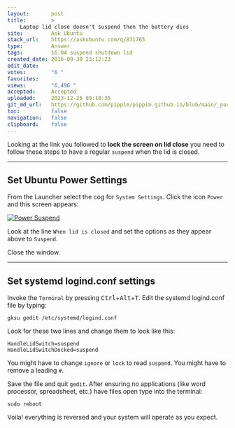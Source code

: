 ```yaml
---
layout:       post
title:        >
    Laptop lid close doesn't suspend then the battery dies
site:         Ask Ubuntu
stack_url:    https://askubuntu.com/q/831765
type:         Answer
tags:         16.04 suspend shutdown lid
created_date: 2016-09-30 23:12:23
edit_date:    
votes:        "6 "
favorites:    
views:        "6,496 "
accepted:     Accepted
uploaded:     2023-12-25 09:10:35
git_md_url:   https://github.com/pippim/pippim.github.io/blob/main/_posts/2016/2016-09-30-Laptop-lid-close-doesn_t-suspend-then-the-battery-dies.md
toc:          false
navigation:   false
clipboard:    false
---
```


Looking at the link you followed to **lock the screen on lid close** you need to follow these steps to have a regular `suspend` when the lid is closed.


----------


## Set Ubuntu Power Settings


From the Launcher select the cog for `System Settings`. Click the icon `Power` and this screen appears:

[![Power Suspend][1]][1]

Look at the line `When lid is closed` and set the options as they appear above to `Suspend`.

Close the window.

----------


## Set systemd logind.conf settings


Invoke the `Terminal` by pressing <kbd>Ctrl</kbd>+<kbd>Alt</kbd>+<kbd>T</kbd>. Edit the systemd logind.conf file by typing:

``` 
gksu gedit /etc/systemd/logind.conf
```

Look for these two lines and change them to look like this:

``` 
HandleLidSwitch=suspend
HandleLidSwitchDocked=suspend
```

You might have to change `ignore` or `lock` to read `suspend`. You might have to remove a leading `#`.

Save the file and quit `gedit`. After ensuring no applications (like word processor, spreadsheet, etc.) have files open type into the terminal:

``` 
sudo reboot
```

Voila! everything is reversed and your system will operate as you expect.


  [1]: https://i.stack.imgur.com/eZgVI.png

